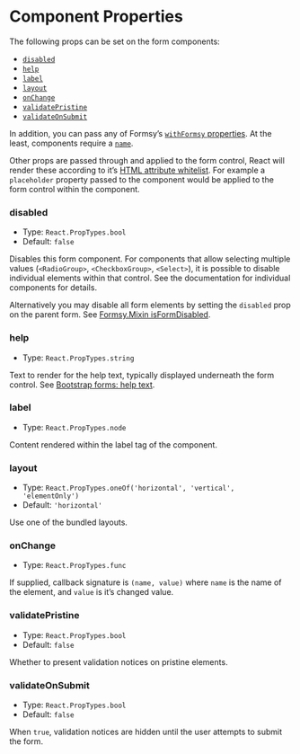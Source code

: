 # Component Properties

The following props can be set on the form components:

- [`disabled`](#disabled)
- [`help`](#help)
- [`label`](#label)
- [`layout`](#layout)
- [`onChange`](#onchange)
- [`validatePristine`](#validatepristine)
- [`validateOnSubmit`](#validateonsubmit)

In addition, you can pass any of Formsy’s [`withFormsy` properties](https://github.com/formsy/formsy-react/blob/master/API.md#withFormsy). At the least, components require a [`name`](https://github.com/formsy/formsy-react/blob/master/API.md#name).

Other props are passed through and applied to the form control, React will render these according to it’s [HTML attribute whitelist](https://facebook.github.io/react/docs/tags-and-attributes.html). For example a <code>placeholder</code> property passed to the component would be applied to the form control within the component.

### disabled

* Type: `React.PropTypes.bool`
* Default: `false`

Disables this form component. For components that allow selecting multiple values (`<RadioGroup>`, `<CheckboxGroup>`, `<Select>`), it is possible to disable individual elements within that control. See the documentation for individual components for details.

Alternatively you may disable all form elements by setting the `disabled` prop on the parent form. See [Formsy.Mixin isFormDisabled](https://github.com/christianalfoni/formsy-react/blob/master/API.md#isformdisabled).

### help

* Type: `React.PropTypes.string`

Text to render for the help text, typically displayed underneath the form control. See [Bootstrap forms: help text](http://getbootstrap.com/css/#forms-help-text).

### label

* Type: `React.PropTypes.node`

Content rendered within the label tag of the component.

### layout

* Type: `React.PropTypes.oneOf('horizontal', 'vertical', 'elementOnly')`
* Default: `'horizontal'`

Use one of the bundled layouts.

### onChange

* Type: `React.PropTypes.func`

If supplied, callback signature is `(name, value)` where `name` is the name of the element, and `value` is it’s changed value.

### validatePristine

* Type: `React.PropTypes.bool`
* Default: `false`

Whether to present validation notices on pristine elements.

### validateOnSubmit

* Type: `React.PropTypes.bool`
* Default: `false`

When `true`, validation notices are hidden until the user attempts to submit the form.
